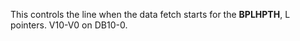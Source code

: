 This controls the line when the data fetch starts for
the **BPLHPTH**, L pointers. V10-V0 on DB10-0.